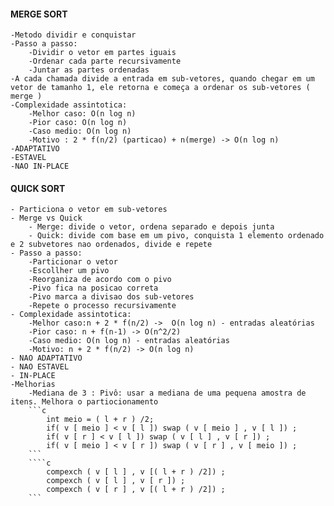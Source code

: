 #### MERGE SORT
    -Metodo dividir e conquistar
    -Passo a passo:
        -Dividir o vetor em partes iguais
        -Ordenar cada parte recursivamente
        -Juntar as partes ordenadas
    -A cada chamada divide a entrada em sub-vetores, quando chegar em um vetor de tamanho 1, ele retorna e começa a ordenar os sub-vetores ( merge )
    -Complexidade assintotica:
        -Melhor caso: O(n log n)
        -Pior caso: O(n log n)
        -Caso medio: O(n log n)
        -Motivo : 2 * f(n/2) (particao) + n(merge) -> O(n log n)
    -ADAPTATIVO
    -ESTAVEL
    -NAO IN-PLACE


#### QUICK SORT
    - Particiona o vetor em sub-vetores
    - Merge vs Quick
        - Merge: divide o vetor, ordena separado e depois junta
        - Quick: divide com base em um pivo, conquista 1 elemento ordenado e 2 subvetores nao ordenados, divide e repete
    - Passo a passo:
        -Particionar o vetor
        -Escollher um pivo
        -Reorganiza de acordo com o pivo
        -Pivo fica na posicao correta
        -Pivo marca a divisao dos sub-vetores
        -Repete o processo recursivamente
    - Complexidade assintotica:
        -Melhor caso:n + 2 * f(n/2) ->  O(n log n) - entradas aleatórias
        -Pior caso: n + f(n-1) -> O(n^2/2)
        -Caso medio: O(n log n) - entradas aleatórias
        -Motivo: n + 2 * f(n/2) -> O(n log n)
    - NAO ADAPTATIVO
    - NAO ESTAVEL
    - IN-PLACE
    -Melhorias
        -Mediana de 3 : Pivô: usar a mediana de uma pequena amostra de itens. Melhora o partiocionamento
        ```c 
            int meio = ( l + r ) /2;
            if( v [ meio ] < v [ l ]) swap ( v [ meio ] , v [ l ]) ;
            if( v [ r ] < v [ l ]) swap ( v [ l ] , v [ r ]) ;
            if( v [ meio ] < v [ r ]) swap ( v [ r ] , v [ meio ]) ;
        ```
        ````c
            compexch ( v [ l ] , v [( l + r ) /2]) ;
            compexch ( v [ l ] , v [ r ]) ;
            compexch ( v [ r ] , v [( l + r ) /2]) ;
        ```
